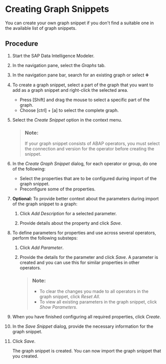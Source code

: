 <!-- loio246b5dcfaa6244aaa3cc8429a42d10cd -->

<link rel="stylesheet" type="text/css" href="../css/sap-icons.css"/>

# Creating Graph Snippets

You can create your own graph snippet if you don't find a suitable one in the available list of graph snippets.



<a name="loio246b5dcfaa6244aaa3cc8429a42d10cd__steps_dvd_sk3_vkb"/>

## Procedure

1.  Start the SAP Data Intelligence Modeler.

2.  In the navigation pane, select the *Graphs* tab.

3.  In the navigation pane bar, search for an existing graph or select :heavy_plus_sign: 

4.  To create a graph snippet, select a part of the graph that you want to add as a graph snippet and right-click the selected area.

    -   Press [Shift\] and drag the mouse to select a specific part of the graph.
    -   Choose [ctrl\] + [a\]  to select the complete graph.

5.  Select the *Create Snippet* option in the context menu.

    > ### Note:  
    > If your graph snippet consists of ABAP operators, you must select the connection and version for the operator before creating the snippet.

6.  In the *Create Graph Snippet* dialog, for each operator or group, do one of the following:

    -   Select the properties that are to be configured during import of the graph snippet.
    -   Preconfigure some of the properties.

7.  **Optional:** To provide better context about the parameters during import of the graph snippet to a graph:

    1.  Click *Add Description* for a selected parameter.

    2.  Provide details about the property and click *Save*.


8.  To define parameters for properties and use across several operators, perform the following substeps:

    1.  Click *Add Parameter*.

    2.  Provide the details for the parameter and click *Save*. A parameter is created and you can use this for similar properties in other operators.

        > ### Note:  
        > -   To clear the changes you made to all operators in the graph snippet, click *Reset All*.
        > -   To view all existing parameters in the graph snippet, click *Show Parameters*.


9.  When you have finished configuring all required properties, click *Create*.

10. In the *Save Snippet* dialog, provide the necessary information for the graph snippet.

11. Click *Save*.

    The graph snippet is created. You can now import the graph snippet that you created.


